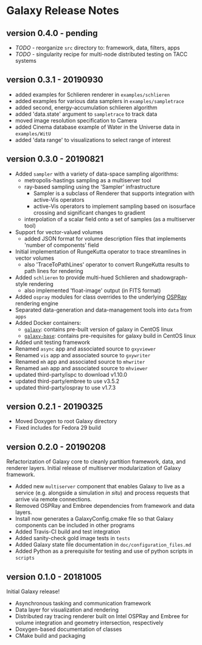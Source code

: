 # Galaxy Release Notes

## version 0.4.0 - pending

* *TODO* - reorganize `src` directory to: framework, data, filters, apps
* *TODO* - singularity recipe for multi-node distributed testing on TACC systems

## version 0.3.1 - 20190930

* added examples for Schlieren renderer in `examples/schlieren`
* added examples for various data samplers in `examples/sampletrace`
* added second, energy-accumulation schlieren algorithm
* added 'data.state' argument to `sampletrace` to track data
* moved image resolution specification to Camera
* added Cinema database example of Water in the Universe data in `examples/WitU`
* added 'data range' to visualizations to select range of interest

## version 0.3.0 - 20190821

* Added `sampler` with a variety of data-space sampling algorithms:
  - metropolis-hastings sampling as a multiserver tool 
  - ray-based sampling using the 'Sampler' infrastructure
    + Sampler is a subclass of Renderer that supports integration with active-Vis operators
    + active-Vis operators to implement sampling based on isosurface crossing and significant changes to gradient
  - interpolation of a scalar field onto a set of samples (as a multiserver tool)
* Support for vector-valued volumes
  - added JSON format for volume description files that implements 'number of components' field
* Initial implementation of RungeKutta operator to trace streamlines in vector volumes
  - also 'TraceToPathLines' operator to convert RungeKutta results to path lines for rendering
* Added `schlieren` to provide multi-hued Schlieren and shadowgraph-style rendering
  - also implemented 'float-image' output (in FITS format)
* Added `ospray` modules for class overrides to the underlying [OSPRay][1] rendering engine
* Separated data-generation and data-management tools into `data` from `apps`
* Added Docker containers:
    - [`galaxy`][2]: contains pre-built version of galaxy in CentOS linux
    - [`galaxy-base`][3]: contains pre-requisites for galaxy build in CentOS linux
* Added unit testing framework
* Renamed `async` app and associated source to `gxyviewer`
* Renamed `vis` app and associated source to `gxywriter`
* Renamed `mh` app and associated source to `mhwriter` 
* Renamed `amh` app and associated source to `mhviewer`
* updated third-party/ispc to download v1.10.0
* updated third-party/embree to use v3.5.2
* updated third-party/ospray to use v1.7.3

## version 0.2.1 - 20190325

* Moved Doxygen to root Galaxy directory
* Fixed includes for Fedora 29 build

## version 0.2.0 - 20190208

Refactorization of Galaxy core to cleanly partition framework, data, and renderer layers. Initial release of multiserver modularization of Galaxy framework.

* Added new `multiserver` component that enables Galaxy to live as a service (e.g. alongside a simulation *in situ*) and process requests that arrive via remote connections.
* Removed OSPRay and Embree dependencies from framework and data layers.
* Install now generates a GalaxyConfig.cmake file so that Galaxy components can be included in other programs
* Added Travis-CI build and test integration
* Added sanity-check gold image tests in `tests`
* Added Galaxy state file documentation in `doc/configuration_files.md`
* Added Python as a prerequisite for testing and use of python scripts in `scripts`

## version 0.1.0 - 20181005

Initial Galaxy release!

* Asynchronous tasking and communication framework
* Data layer for visualization and rendering
* Distributed ray tracing renderer built on Intel OSPRay and Embree for volume integration and geometry intersection, respectively
* Doxygen-based documentation of classes
* CMake build and packaging


[1]: https://ospray.org/
[2]: https://hub.docker.com/r/pnav/galaxy
[3]: https://hub.docker.com/r/pnav/galaxy-base



